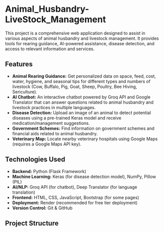 # Animal_Husbandry-LiveStock_Management

This project is a comprehensive web application designed to assist in various aspects of animal husbandry and livestock management. It provides tools for rearing guidance, AI-powered assistance, disease detection, and access to relevant information and services.

## Features

* **Animal Rearing Guidance:** Get personalized data on space, feed, cost, water, hygiene, and seasonal tips for different types and numbers of livestock (Cow, Buffalo, Pig, Goat, Sheep, Poultry, Bee Hiving, Sericulture).
* **AI Chatbot:** An interactive chatbot powered by Groq API and Google Translator that can answer questions related to animal husbandry and livestock practices in multiple languages.
* **Disease Detection:** Upload an image of an animal to detect potential diseases using a pre-trained Keras model and receive medication/management suggestions.
* **Government Schemes:** Find information on government schemes and financial aids related to animal husbandry.
* **Veterinary Map:** Locate nearby veterinary hospitals using Google Maps (requires a Google Maps API key).

## Technologies Used

* **Backend:** Python (Flask Framework)
* **Machine Learning:** Keras (for disease detection model), NumPy, Pillow (PIL)
* **AI/NLP:** Groq API (for chatbot), Deep Translator (for language translation)
* **Frontend:** HTML, CSS, JavaScript, Bootstrap (for some pages)
* **Deployment:** Render (recommended for free tier deployment)
* **Version Control:** Git & GitHub

## Project Structure
